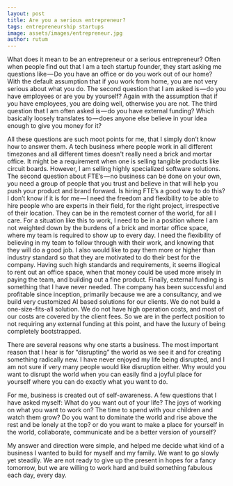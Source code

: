 ```yaml
---
layout: post
title: Are you a serious entrepreneur?
tags: entrepreneurship startups 
image: assets/images/entrepreneur.jpg
author: rutum
---
```


What does it mean to be an entrepreneur or a serious entrepreneur? Often when people find out that I am a tech startup founder, they start asking me questions like — Do you have an office or do you work out of our home? With the default assumption that if you work from home, you are not very serious about what you do. The second question that I am asked is — do you have employees or are you by yourself? Again with the assumption that if you have employees, you are doing well, otherwise you are not. The third question that I am often asked is — do you have external funding? Which basically loosely translates to — does anyone else believe in your idea enough to give you money for it?

All these questions are such moot points for me, that I simply don’t know how to answer them. A tech business where people work in all different timezones and all different times doesn't really need a brick and mortar office. It might be a requirement when one is selling tangible products like circuit boards. However, I am selling highly specialized software solutions. The second question about FTE’s — no business can be done on your own, you need a group of people that you trust and believe in that will help you push your product and brand forward. Is hiring FTE’s a good way to do this? I don’t know if it is for me — I need the freedom and flexibility to be able to hire people who are experts in their field, for the right project, irrespective of their location. They can be in the remotest corner of the world, for all I care. For a situation like this to work, I need to be in a position where I am not weighted down by the burdens of a brick and mortar office space, where my team is required to show up to every day. I need the flexibility of believing in my team to follow through with their work, and knowing that they will do a good job. I also would like to pay them more or higher than industry standard so that they are motivated to do their best for the company. Having such high standards and requirements, it seems illogical to rent out an office space, when that money could be used more wisely in paying the team, and building out a fine product. Finally, external funding is something that I have never needed. The company has been successful and profitable since inception, primarily because we are a consultancy, and we build very customized AI based solutions for our clients. We do not build a one-size-fits-all solution. We do not have high operation costs, and most of our costs are covered by the client fees. So we are in the perfect position to not requiring any external funding at this point, and have the luxury of being completely bootstrapped.

There are several reasons why one starts a business. The most important reason that I hear is for “disrupting” the world as we see it and for creating something radically new. I have never enjoyed my life being disrupted, and I am not sure if very many people would like disruption either. Why would you want to disrupt the world when you can easily find a joyful place for yourself where you can do exactly what you want to do.

For me, business is created out of self-awareness. A few questions that I have asked myself: What do you want out of your life? The joys of working on what you want to work on? The time to spend with your children and watch them grow? Do you want to dominate the world and rise above the rest and be lonely at the top? or do you want to make a place for yourself in the world, collaborate, communicate and be a better version of yourself?

My answer and direction were simple, and helped me decide what kind of a business I wanted to build for myself and my family. We want to go slowly yet steadily. We are not ready to give up the present in hopes for a fancy tomorrow, but we are willing to work hard and build something fabulous each day, every day. 